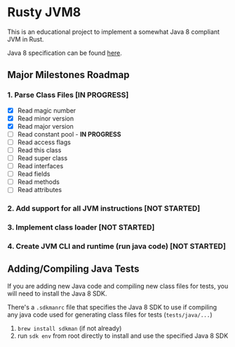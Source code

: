 # Rusty JVM8
This is an educational project to implement a somewhat Java 8 compliant JVM in Rust.

Java 8 specification can be found [here](https://docs.oracle.com/javase/specs/jvms/se8/html/index.html).

## Major Milestones Roadmap
### 1. Parse Class Files [IN PROGRESS]
- [X] Read magic number
- [X] Read minor version
- [X] Read major version
- [ ] Read constant pool - **IN PROGRESS**
- [ ] Read access flags
- [ ] Read this class
- [ ] Read super class
- [ ] Read interfaces
- [ ] Read fields
- [ ] Read methods
- [ ] Read attributes
### 2. Add support for all JVM instructions [NOT STARTED]
### 3. Implement class loader [NOT STARTED]
### 4. Create JVM CLI and runtime (run java code) [NOT STARTED]

## Adding/Compiling Java Tests
If you are adding new Java code and compiling new class files for tests, you will need to install the Java 8 SDK.

There's a `.sdkmanrc` file that specifies the Java 8 SDK to use if compiling any java code used for generating class files for tests (`tests/java/...`)

1. `brew install sdkman` (if not already)
2. run `sdk env` from root directly to install and use the specified Java 8 SDK